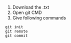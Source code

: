 1. Download the .txt
2. Open git CMD
3. Give following commands
```
git init
git remote
git commit
```
